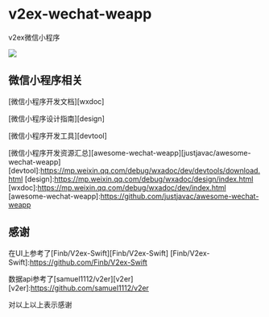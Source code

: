 # v2ex-wechat-weapp
v2ex微信小程序

<img src="https://github.com/Yunshan-Lew/v2ex/blob/master/image/view_qrcode.png" />

## 微信小程序相关
[微信小程序开发文档][wxdoc]

[微信小程序设计指南][design]

[微信小程序开发工具][devtool]

[微信小程序开发资源汇总][awesome-wechat-weapp][justjavac/awesome-wechat-weapp]
[devtool]:https://mp.weixin.qq.com/debug/wxadoc/dev/devtools/download.html
[design]:https://mp.weixin.qq.com/debug/wxadoc/design/index.html
[wxdoc]:https://mp.weixin.qq.com/debug/wxadoc/dev/index.html
[awesome-wechat-weapp]:https://github.com/justjavac/awesome-wechat-weapp

## 感谢
在UI上参考了[Finb/V2ex-Swift][Finb/V2ex-Swift]
[Finb/V2ex-Swift]:https://github.com/Finb/V2ex-Swift

数据api参考了[samuel1112/v2er][v2er]
[v2er]:https://github.com/samuel1112/v2er

对以上以上表示感谢
